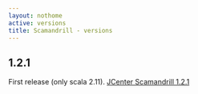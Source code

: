 ```yaml
---
layout: nothome
active: versions
title: Scamandrill - versions
---
```

## 1.2.1

First release (only scala 2.11).
[JCenter Scamandrill 1.2.1](https://jcenter.bintray.com/io/github/scamandrill/scamandrill_2.11/1.2.1/)
